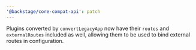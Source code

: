 ```yaml
---
'@backstage/core-compat-api': patch
---
```


Plugins converted by `convertLegacyApp` now have their `routes` and `externalRoutes` included as well, allowing them to be used to bind external routes in configuration.
